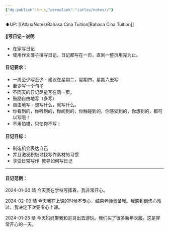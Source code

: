 ```yaml
---
{"dg-publish":true,"permalink":"/atlas/notes//"}
---
```


⬆️UP: [[Atlas/Notes/Bahasa Cina Tuition\|Bahasa Cina Tuition]]
#### 📝写日记 – 说明
- 在家写日记
- 使用作文簿子撰写日记，日记都写在一页，直到一整页用完为止。  

#### 日记要求：
- 一周至少写至少 - 建议在星期二，星期四，星期六去写
- 至少写一个句子
- 不同天的日记尽量写在同一页。
- 鼓励自由地写（多写）
- 自由地写 - 想写什么，就写什么。
- 你看到的，你听到的，你闻到的，你触碰到的，你感受到的，你想到的，都可以写哦！
- 不用怕错，只怕你不写！

#### 日记目标：
- 制造机会表达自己
- 并且激发积极寻找写作素材的习惯
- 享受日常写作  教导如何写日记

---

#### 日记范例：
2024-01-30  晴
今天我在学校写挥春，我非常开心。

2024-02-09 晴
今天我在上课的时候不专心，结果老师责备我。我感到很伤心难过。我决定下次要专心上课。

2024-01-26 晴
今天妈妈带我和哥哥出去游玩。我们买了很多新年衣服。这是非常开心的一天。